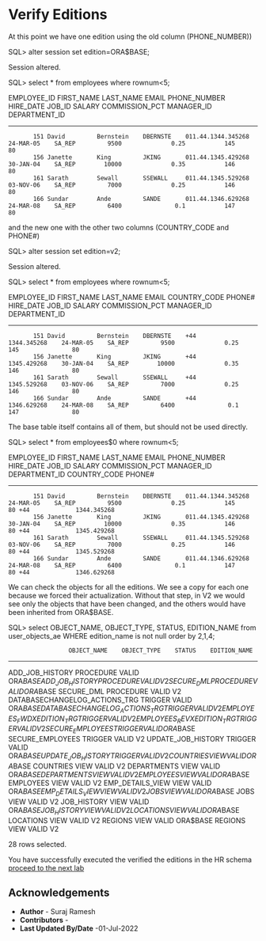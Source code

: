 # Verify Editions

At this point we have one edition using the old column (PHONE_NUMBER))

SQL> alter session set edition=ORA$BASE;

Session altered.

SQL> select * from employees where rownum<5;

   EMPLOYEE_ID    FIRST_NAME    LAST_NAME       EMAIL          PHONE_NUMBER    HIRE_DATE    JOB_ID    SALARY    COMMISSION_PCT    MANAGER_ID    DEPARTMENT_ID
______________ _____________ ____________ ___________ _____________________ ____________ _________ _________ _________________ _____________ ________________
           151 David         Bernstein    DBERNSTE    011.44.1344.345268    24-MAR-05    SA_REP         9500              0.25           145               80
           156 Janette       King         JKING       011.44.1345.429268    30-JAN-04    SA_REP        10000              0.35           146               80
           161 Sarath        Sewall       SSEWALL     011.44.1345.529268    03-NOV-06    SA_REP         7000              0.25           146               80
           166 Sundar        Ande         SANDE       011.44.1346.629268    24-MAR-08    SA_REP         6400               0.1           147               80

and the new one with the other two columns (COUNTRY_CODE and PHONE#)

SQL> alter session set edition=v2;

Session altered.

SQL> select * from employees where rownum<5;

   EMPLOYEE_ID    FIRST_NAME    LAST_NAME       EMAIL    COUNTRY_CODE         PHONE#    HIRE_DATE    JOB_ID    SALARY    COMMISSION_PCT    MANAGER_ID    DEPARTMENT_ID
______________ _____________ ____________ ___________ _______________ ______________ ____________ _________ _________ _________________ _____________ ________________
           151 David         Bernstein    DBERNSTE    +44             1344.345268    24-MAR-05    SA_REP         9500              0.25           145               80
           156 Janette       King         JKING       +44             1345.429268    30-JAN-04    SA_REP        10000              0.35           146               80
           161 Sarath        Sewall       SSEWALL     +44             1345.529268    03-NOV-06    SA_REP         7000              0.25           146               80
           166 Sundar        Ande         SANDE       +44             1346.629268    24-MAR-08    SA_REP         6400               0.1           147               80

The base table itself contains all of them, but should not be used directly.

SQL> select * from employees$0 where rownum<5;

   EMPLOYEE_ID    FIRST_NAME    LAST_NAME       EMAIL          PHONE_NUMBER    HIRE_DATE    JOB_ID    SALARY    COMMISSION_PCT    MANAGER_ID    DEPARTMENT_ID    COUNTRY_CODE         PHONE#
______________ _____________ ____________ ___________ _____________________ ____________ _________ _________ _________________ _____________ ________________ _______________ ______________
           151 David         Bernstein    DBERNSTE    011.44.1344.345268    24-MAR-05    SA_REP         9500              0.25           145               80 +44             1344.345268
           156 Janette       King         JKING       011.44.1345.429268    30-JAN-04    SA_REP        10000              0.35           146               80 +44             1345.429268
           161 Sarath        Sewall       SSEWALL     011.44.1345.529268    03-NOV-06    SA_REP         7000              0.25           146               80 +44             1345.529268
           166 Sundar        Ande         SANDE       011.44.1346.629268    24-MAR-08    SA_REP         6400               0.1           147               80 +44             1346.629268

We can check the objects for all the editions. We see a copy for each one because we forced their actualization. Without that step, in V2 we would see only the objects that have been changed, and the others would have been inherited from ORA$BASE.

SQL> select OBJECT_NAME, OBJECT_TYPE, STATUS, EDITION_NAME from user_objects_ae WHERE edition_name is not null  order by 2,1,4;

                     OBJECT_NAME    OBJECT_TYPE    STATUS    EDITION_NAME 
________________________________ ______________ _________ _______________
ADD_JOB_HISTORY                  PROCEDURE      VALID     ORA$BASE
ADD_JOB_HISTORY                  PROCEDURE      VALID     V2
SECURE_DML                       PROCEDURE      VALID     ORA$BASE
SECURE_DML                       PROCEDURE      VALID     V2
DATABASECHANGELOG_ACTIONS_TRG    TRIGGER        VALID     ORA$BASE
DATABASECHANGELOG_ACTIONS_TRG    TRIGGER        VALID     V2
EMPLOYEES_FWDXEDITION_TRG        TRIGGER        VALID     V2
EMPLOYEES_REVXEDITION_TRG        TRIGGER        VALID     V2
SECURE_EMPLOYEES                 TRIGGER        VALID     ORA$BASE
SECURE_EMPLOYEES                 TRIGGER        VALID     V2
UPDATE_JOB_HISTORY               TRIGGER        VALID     ORA$BASE
UPDATE_JOB_HISTORY               TRIGGER        VALID     V2
COUNTRIES                        VIEW           VALID     ORA$BASE
COUNTRIES                        VIEW           VALID     V2
DEPARTMENTS                      VIEW           VALID     ORA$BASE
DEPARTMENTS                      VIEW           VALID     V2
EMPLOYEES                        VIEW           VALID     ORA$BASE
EMPLOYEES                        VIEW           VALID     V2
EMP_DETAILS_VIEW                 VIEW           VALID     ORA$BASE
EMP_DETAILS_VIEW                 VIEW           VALID     V2
JOBS                             VIEW           VALID     ORA$BASE
JOBS                             VIEW           VALID     V2
JOB_HISTORY                      VIEW           VALID     ORA$BASE
JOB_HISTORY                      VIEW           VALID     V2
LOCATIONS                        VIEW           VALID     ORA$BASE
LOCATIONS                        VIEW           VALID     V2
REGIONS                          VIEW           VALID     ORA$BASE
REGIONS                          VIEW           VALID     V2

28 rows selected.

You have successfully executed the verified the editions in  the HR schema [proceed to the next lab](#next)

## Acknowledgements

- **Author** - Suraj Ramesh
- **Contributors** -
- **Last Updated By/Date** -01-Jul-2022
